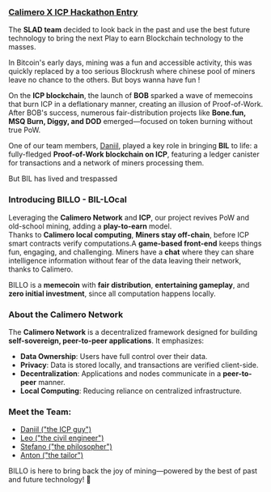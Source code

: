 

### [Calimero X ICP Hackathon Entry](https://calimero.network/)  

The **SLAD team** decided to look back in the past and use the best future technology to bring the next Play to earn Blockchain technology to the masses.

In Bitcoin's early days, mining was a fun and accessible activity, this was quickly replaced by a too serious Blockrush where chinese pool of miners leave no chance to the others.
But boys wanna have fun !

On the **ICP blockchain**, the launch of **BOB** sparked a wave of memecoins that burn ICP in a deflationary manner, creating an illusion of Proof-of-Work. After BOB's success, numerous fair-distribution projects like **Bone.fun, MSQ Burn, Diggy, and DOD** emerged—focused on token burning without true PoW.  

One of our team members, [Daniil](https://github.com/dantol29), played a key role in bringing **BIL** to life: a fully-fledged **Proof-of-Work blockchain on ICP**, featuring a ledger canister for transactions and a network of miners processing them.

But BIL has lived and trespassed 

### Introducing **BILLO** - BIL-LOcal  
Leveraging the **Calimero Network** and **ICP**, our project revives PoW and old-school mining, adding a **play-to-earn** model.  
Thanks to **Calimero local computing**, **Miners stay off-chain**, before ICP smart contracts verify computations.A **game-based front-end** keeps things fun, engaging, and challenging. Miners have a **chat**  where they can share intelligence information without fear of the data leaving their network, thanks to Calimero.  

BILLO is a **memecoin** with **fair distribution**, **entertaining gameplay**, and **zero initial investment**, since all computation happens locally.  

### About the **Calimero Network**  
The **Calimero Network** is a decentralized framework designed for building **self-sovereign, peer-to-peer applications**. It emphasizes:  
- **Data Ownership**: Users have full control over their data.  
- **Privacy**: Data is stored locally, and transactions are verified client-side.  
- **Decentralization**: Applications and nodes communicate in a **peer-to-peer** manner.  
- **Local Computing**: Reducing reliance on centralized infrastructure.  

### Meet the Team:  
- [Daniil ("the ICP guy")](https://github.com/dantol29)  
- [Leo ("the civil engineer")](https://github.com/lmangall/)  
- [Stefano ("the philosopher")](https://github.com/552020)  
- [Anton ("the tailor")](https://github.com/AntonSplavnik)  

BILLO is here to bring back the joy of mining—powered by the best of past and future technology! 🚀